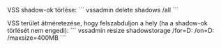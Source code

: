 VSS shadow-ok törlése:
´´´
vssadmin delete shadows /all
´´´

VSS terület átméretezése, hogy felszabduljon a hely (ha a shadow-ok törlését nem engedi):
´´´
vssadmin resize shadowstorage /for=D: /on=D: /maxsize=400MB
´´´